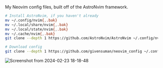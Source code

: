 My Neovim config files, built off of the AstroNvim framework.

```bash
# Install AstroNvim, if you haven't already
mv ~/.config/nvim{,.bak}
mv ~/.local/share/nvim{,.bak}
mv ~/.local/state/nvim{,.bak}
mv ~/.cache/nvim{,.bak}
git clone --depth 1 https://github.com/AstroNvim/AstroNvim ~/.config/nvim

# Download config
git clone --depth 1 https://github.com/givensuman/neovim_config ~/.config/nvim/lua/user
```

![Screenshot from 2024-02-23 18-18-48](https://github.com/givensuman/neovim_config/assets/16063606/6021a8ba-c8ae-4b35-8b31-681d2c4d79a9)
